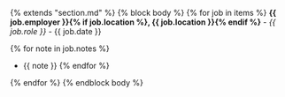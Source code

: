 {% extends "section.md" %}
{% block body %}
{% for job in items %}
**{{ job.employer }}{% if job.location %}, {{ job.location }}{% endif %}** - _{{ job.role }}_ - {{ job.date }}

{% for note in job.notes %}
  - {{ note }}
{% endfor %}

{% endfor %}
{% endblock body %}
